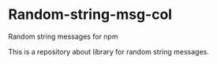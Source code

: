 # Random-string-msg-col
Random string messages for npm

This is a repository about library for random string messages.
